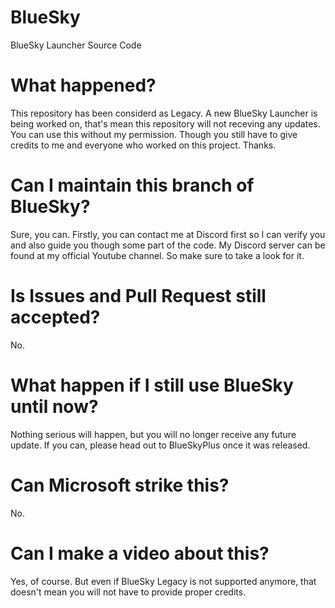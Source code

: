 # BlueSky
 BlueSky Launcher Source Code
 
 # What happened?
 This repository has been considerd as Legacy. A new BlueSky Launcher is being worked on, that's mean this repository will not receving any updates. You can use this without my permission. Though you still have to give credits to me and everyone who worked on this project. Thanks.
 
 # Can I maintain this branch of BlueSky?
 Sure, you can. Firstly, you can contact me at Discord first so I can verify you and also guide you though some part of the code. My Discord server can be found at my official Youtube channel. So make sure to take a look for it.
 
 # Is Issues and Pull Request still accepted?
 No. 

 # What happen if I still use BlueSky until now?
 Nothing serious will happen, but you will no longer receive any future update. If you can, please head out to BlueSkyPlus once it was released.
 
 # Can Microsoft strike this?
 No.
 
 # Can I make a video about this?
 Yes, of course. But even if BlueSky Legacy is not supported anymore, that doesn't mean you will not have to provide proper credits.

